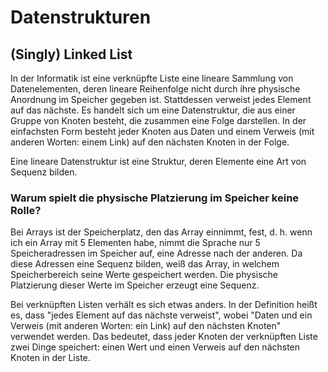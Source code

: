# Datenstrukturen

## (Singly) Linked List

In der Informatik ist eine verknüpfte Liste eine lineare Sammlung von Datenelementen, deren lineare Reihenfolge nicht durch ihre physische Anordnung im Speicher gegeben ist. Stattdessen verweist jedes Element auf das nächste. Es handelt sich um eine Datenstruktur, die aus einer Gruppe von Knoten besteht, die zusammen eine Folge darstellen. In der einfachsten Form besteht jeder Knoten aus Daten und einem Verweis (mit anderen Worten: einem Link) auf den nächsten Knoten in der Folge.

Eine lineare Datenstruktur ist eine Struktur, deren Elemente eine Art von Sequenz bilden.

### Warum spielt die physische Platzierung im Speicher keine Rolle?

Bei Arrays ist der Speicherplatz, den das Array einnimmt, fest, d. h. wenn ich ein Array mit 5 Elementen habe, nimmt die Sprache nur 5 Speicheradressen im Speicher auf, eine Adresse nach der anderen. Da diese Adressen eine Sequenz bilden, weiß das Array, in welchem Speicherbereich seine Werte gespeichert werden. Die physische Platzierung dieser Werte im Speicher erzeugt eine Sequenz.

Bei verknüpften Listen verhält es sich etwas anders. In der Definition heißt es, dass "jedes Element auf das nächste verweist", wobei "Daten und ein Verweis (mit anderen Worten: ein Link) auf den nächsten Knoten" verwendet werden. Das bedeutet, dass jeder Knoten der verknüpften Liste zwei Dinge speichert: einen Wert und einen Verweis auf den nächsten Knoten in der Liste.
